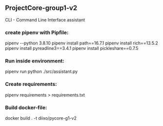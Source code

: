 ## ProjectCore-group1-v2
CLI - Command Line Interface assistant

### create pipenv with Pipfile:

pipenv --python 3.8.10
pipenv install path==16.7.1
pipenv install rich==13.5.2
pipenv install pyreadline3==3.4.1
pipenv install pickleshare==0.7.5

### Run inside environment:

pipenv run python ./src/assistant.py

### Create requirements:

pipenv requirements > requirements.txt

### Build docker-file:

docker build . -t diixo/pycore-g1-v2
